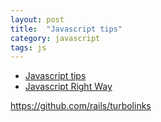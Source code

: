 ```yaml
---
layout: post
title:  "Javascript tips"
category: javascript
tags: js
---
```


* [Javascript tips][js-tips]
* [Javascript Right Way][js-rightway]

[js-tips]: http://blog.jobbole.com/54495/
[js-rightway]: http://jstherightway.org/


https://github.com/rails/turbolinks

